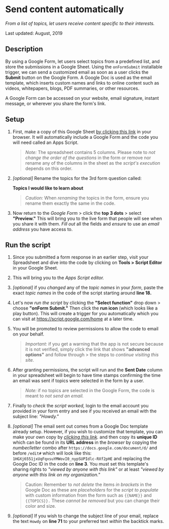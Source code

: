# Send content automatically

*From a list of topics, let users receive content specific to their interests.*

Last updated: August, 2019

## Description

By using a Google Form, let users select topics from a predefined list,
and store the submissions in a Google Sheet.
Using the `onFormSubmit` installable trigger, we can send a customized email
as soon as a user clicks the **Submit** button on the Google Form.
A Google Doc is used as the email template, which inserts custom names and
links to online content such as videos, whitepapers, blogs, PDF summaries,
or other resources.

A Google Form can be accessed on your website, email signature,
instant message, or wherever you share the form's link.

## Setup

1. First, make a copy of this Google Sheet
   [by clicking this link](https://docs.google.com/spreadsheets/d/1T8EmWrxpsOxSJPUo37Lkf6S8GRP3tz9b0zUL2-_Z644/copy)
   in your browser. It will automatically include a Google Form and the code
   you will need called an Apps Script.

   > *Note:* The spreadsheet contains 5 columns. Please note to *not change
   > the order of the questions* in the form or remove nor rename any of the
   > columns in the sheet as the *script's execution* depends on this order.

1. *[optional]* Rename the topics for the 3rd form question called:

   **Topics I would like to learn about**

   > *Caution:* When *renaming* the topics in the form,  ensure you rename
   > them exactly the same in the code.

1. Now return to the *Google Form* > click the **top 3 dots** > select
**"Preview."** This will bring you to the live form that people will see when
 you share it with them. *Fill out* all the fields and *ensure* to use an 
 *email address* you have access to.

## Run the script

1. Since you submitted a form response in an earlier step, visit your 
Spreadsheet and dive into the code by clicking on **Tools > Script Editor**
in your Google Sheet.

1. This will bring you to the *Apps Script editor.*

1. *[optional]* if you *changed* any of the *topic names* in your *form*,
paste the exact *topic names* in the code of the script starting around 
**line 18.**

1. Let's now *run the script* by clicking the **"Select function"** drop down >
choose **"onForm Submit."** Then click the **run icon** (which looks like a
play button). This will create a trigger for you automatically which you can
visit at https://script.google.com/home at a later time.

1. You will be promoted to review permissions to allow the code to email on
your behalf.

   > *Important:* if you get a warning that the app is not secure because it
   > is not verified, simply click the link that shows **"advanced options"**
   > and follow through > the steps to *continue visiting this site.*

1. After granting permissions, the script will run and the **Sent Date** column
 in your spreadsheet will begin to have time stamps confirming the time an 
 email was sent if topics were selected in the form by a user.

   > *Note:* if no topics are selected in the Google Form, the code is meant
   > to *not send an email.*

1. Finally to *check* the *script worked,* login to the email account you
provided in your form entry and see if you received an email with the subject
line: *"Howdy."*

1. *[optional]* The email sent out comes from a Google Doc template already
setup. However, if you wish to customize that template, you can make your 
own copy by *[clicking this link](https://docs.google.com/document/d/1HGXj6551jxUqFqxsuYMWovI0_nypSUPIdlc-RXf2pHE/copy).* and then copy its 
**unique ID** which can be found in its **URL address** in the *browser* by
copying the *number/letter* combo after `https://docs.google.com/document/d/`
and before `/edit#` which will look like this: 
`1HGXj6551jxUqFqxsuYMWovI0_nypSUPIdlc-RXf2pHE` and replacing the Google Doc ID
in the code on **line 3**. You must set this template's sharing rights to
*"viewed by anyone with this link"* or at least *"viewed by anyone with this
link on my organization."*

   > Caution: Remember to *not delete* the items *in brackets* in the Google
   > Doc as these are *placeholders* for the *script to populate* with custom
   > information from the form such as `{{NAME}}` and `{{TOPICS}}.` These
   > *cannot be removed* but you can change their color and size.

1. *[optional]* If you wish to change the subject line of your email,
replace the text `Howdy` on **line 71** to your preferred text *within* the
backtick marks.
